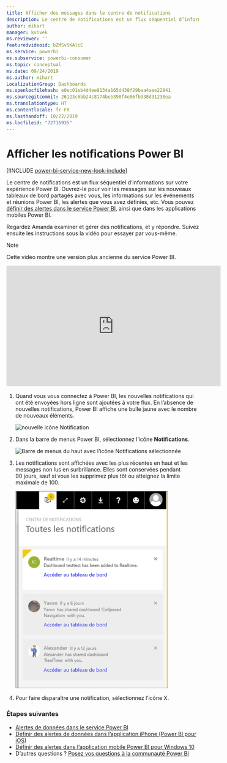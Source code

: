 ```yaml
---
title: Afficher des messages dans le centre de notifications
description: Le centre de notifications est un flux séquentiel d’informations sur votre expérience Power BI.
author: mihart
manager: kvivek
ms.reviewer: ''
featuredvideoid: bZMSv5KAlcE
ms.service: powerbi
ms.subservice: powerbi-consumer
ms.topic: conceptual
ms.date: 09/24/2019
ms.author: mihart
LocalizationGroup: Dashboards
ms.openlocfilehash: e0ec01eb4d4ee8134a165d438f29baa4aee22841
ms.sourcegitcommit: 26123c6bb24c8174beb390f4e06fb938d31238ea
ms.translationtype: HT
ms.contentlocale: fr-FR
ms.lasthandoff: 10/22/2019
ms.locfileid: "72716935"
---
```

# <a name="view-power-bi-notifications"></a>Afficher les notifications Power BI

[!INCLUDE [power-bi-service-new-look-include](../includes/power-bi-service-new-look-include.md)]

Le centre de notifications est un flux séquentiel d’informations sur votre expérience Power BI. Ouvrez-le pour voir les messages sur les nouveaux tableaux de bord partagés avec vous, les informations sur les événements et réunions Power BI, les alertes que vous avez définies, etc. Vous pouvez [définir des alertes dans le service Power BI](end-user-alerts.md), ainsi que dans les applications mobiles Power BI.

Regardez Amanda examiner et gérer des notifications, et y répondre. Suivez ensuite les instructions sous la vidéo pour essayer par vous-même.    

> [!NOTE]
> Cette vidéo montre une version plus ancienne du service Power BI. 

<iframe width="560" height="315" src="https://www.youtube.com/embed/bZMSv5KAlcE" frameborder="0" allowfullscreen></iframe>


1. Quand vous vous connectez à Power BI, les nouvelles notifications qui ont été envoyées hors ligne sont ajoutées à votre flux. En l’absence de nouvelles notifications, Power BI affiche une bulle jaune avec le nombre de nouveaux éléments.
   
   ![nouvelle icône Notification](./media/end-user-notification-center/power-bi-new-notification.png)
2. Dans la barre de menus Power BI, sélectionnez l’icône **Notifications**.
   
   ![Barre de menus du haut avec l’icône Notifications sélectionnée](./media/end-user-notification-center/power-bi-notifications-icon.png)
3. Les notifications sont affichées avec les plus récentes en haut et les messages non lus en surbrillance. Elles sont conservées pendant 90 jours, sauf si vous les supprimez plus tôt ou atteignez la limite maximale de 100.
   
   ![Centre de notifications](./media/end-user-notification-center/power-bi-notification-center.png)
4. Pour faire disparaître une notification, sélectionnez l’icône X.

### <a name="next-steps"></a>Étapes suivantes
* [Alertes de données dans le service Power BI](end-user-alerts.md)
* [Définir des alertes de données dans l’application iPhone (Power BI pour iOS)](mobile/mobile-set-data-alerts-in-the-mobile-apps.md)
* [Définir des alertes dans l’application mobile Power BI pour Windows 10](mobile/mobile-set-data-alerts-in-the-mobile-apps.md)
* D’autres questions ? [Posez vos questions à la communauté Power BI](http://community.powerbi.com/)

